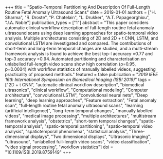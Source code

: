 +++
title = "Spatio-Temporal Partitioning And Description Of Full-Length Routine Fetal Anomaly Ultrasound Scans"
date = 2019-01-01
authors = ["H. Sharma", "R. Droste", "P. Chatelain", "L. Drukker", "A.T. Papageorghiou", "J.A. Noble"]
publication_types = ["1"]
abstract = "This paper considers automatic clinical workflow description of full-length routine fetal anomaly ultrasound scans using deep learning approaches for spatio-temporal video analysis. Multiple architectures consisting of 2D and 2D + t CNN, LSTM, and convolutional LSTM are investigated and compared. The contributions of short-term and long-term temporal changes are studied, and a multi-stream framework analysis is found to achieve the best top-l accuracy =0.77 and top-3 accuracy =0.94. Automated partitioning and characterisation on unlabelled full-length video scans show high correlation (ρ=0.95, p=0.0004) with workflow statistics of manually labelled videos, suggesting practicality of proposed methods."
featured = false
publication = "*2019 IEEE 16th International Symposium on Biomedical Imaging (ISBI 2019)*"
tags = ["2D + t CNN", "automatic clinical workflow description", "biomedical ultrasonics", "clinical workflow", "Computational modeling", "Computer architecture", "convolutional LSTM", "convolutional neural nets", "Deep learning", "deep learning approaches", "Feature extraction", "Fetal anomaly scan", "full-length routine fetal anomaly ultrasound scans", "learning (artificial intelligence)", "long-term temporal changes", "manually labelled videos", "medical image processing", "multiple architectures", "multistream framework analysis", "obstetrics", "short-term temporal changes", "spatio-temporal analysis", "spatio-temporal partitioning", "spatio-temporal video analysis", "spatiotemporal phenomena", "statistical analysis", "Three-dimensional displays", "Two dimensional displays", "Ultrasonic imaging", "ultrasound", "unlabelled full-length video scans", "video classification", "video signal processing", "workflow statistics"]
doi = "10.1109/ISBI.2019.8759149"
+++

